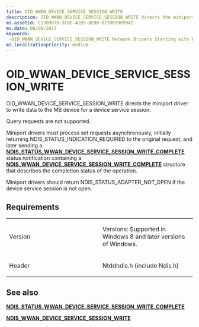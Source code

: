 ```yaml
---
title: OID_WWAN_DEVICE_SERVICE_SESSION_WRITE
description: OID_WWAN_DEVICE_SERVICE_SESSION_WRITE directs the miniport driver to write data to the MB device for a device service session.NDIS_STATUS_WWAN_DEVICE_SERVICE_SESSION_WRITE_COMPLETE status notification containing a NDIS_WWAN_DEVICE_SERVICE_SESSION_WRITE_COMPLETE structure that describes the completion status of the operation.
ms.assetid: C1389D7D-3C8E-41B5-8E00-617D699699A2
ms.date: 08/08/2017
keywords: 
 -OID_WWAN_DEVICE_SERVICE_SESSION_WRITE Network Drivers Starting with Windows Vista
ms.localizationpriority: medium
---
```


# OID\_WWAN\_DEVICE\_SERVICE\_SESSION\_WRITE


OID\_WWAN\_DEVICE\_SERVICE\_SESSION\_WRITE directs the miniport driver to write data to the MB device for a device service session.

Query requests are not supported.

Miniport drivers must process set requests asynchronously, initially returning NDIS\_STATUS\_INDICATION\_REQUIRED to the original request, and later sending a [**NDIS\_STATUS\_WWAN\_DEVICE\_SERVICE\_SESSION\_WRITE\_COMPLETE**](./ndis-status-wwan-device-service-session-write-complete.md) status notification containing a [**NDIS\_WWAN\_DEVICE\_SERVICE\_SESSION\_WRITE\_COMPLETE**](/windows-hardware/drivers/ddi/ndiswwan/ns-ndiswwan-_ndis_wwan_device_service_session_write_complete) structure that describes the completion status of the operation.

Miniport drivers should return NDIS\_STATUS\_ADAPTER\_NOT\_OPEN if the device service session is not open.

Requirements
------------

<table>
<colgroup>
<col width="50%" />
<col width="50%" />
</colgroup>
<tbody>
<tr class="odd">
<td><p>Version</p></td>
<td><p>Versions: Supported in Windows 8 and later versions of Windows.</p></td>
</tr>
<tr class="even">
<td><p>Header</p></td>
<td>Ntddndis.h (include Ndis.h)</td>
</tr>
</tbody>
</table>

## See also


[**NDIS\_STATUS\_WWAN\_DEVICE\_SERVICE\_SESSION\_WRITE\_COMPLETE**](./ndis-status-wwan-device-service-session-write-complete.md)

[**NDIS\_WWAN\_DEVICE\_SERVICE\_SESSION\_WRITE**](/windows-hardware/drivers/ddi/ndiswwan/ns-ndiswwan-_ndis_wwan_device_service_session_write)

 

